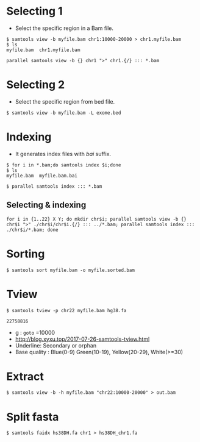 # Selecting 1
- Select the specific region in a Bam file.
```
$ samtools view -b myfile.bam chr1:10000-20000 > chr1.myfile.bam
$ ls
myfile.bam  chr1.myfile.bam
```
```
parallel samtools view -b {} chr1 ">" chr1.{/} ::: *.bam
```

# Selecting 2
- Select the specific region from bed file.
```
$ samtools view -b myfile.bam -L exome.bed
```

# Indexing
- It generates index files with *bai* suffix.
```
$ for i in *.bam;do samtools index $i;done
$ ls
myfile.bam  myfile.bam.bai
```
```
$ parallel samtools index ::: *.bam
```

## Selecting & indexing
```
for i in {1..22} X Y; do mkdir chr$i; parallel samtools view -b {} chr$i ">" ./chr$i/chr$i.{/} ::: ../*.bam; parallel samtools index ::: ./chr$i/*.bam; done
```


# Sorting
```
$ samtools sort myfile.bam -o myfile.sorted.bam
```

# Tview
```
$ samtools tview -p chr22 myfile.bam hg38.fa

22758816
```
- g : `goto` =10000
- <http://blog.xyxu.top/2017-07-26-samtools-tview.html>
- Underline: Secondary or orphan
- Base quality : Blue(0-9) Green(10-19), Yellow(20-29), White(>=30)

# Extract
```
$ samtools view -b -h myfile.bam "chr22:10000-20000" > out.bam
```

# Split fasta
```
$ samtools faidx hs38DH.fa chr1 > hs38DH_chr1.fa
```
